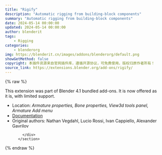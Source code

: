 ```yaml
---
title: "Rigify"
description: "Automatic rigging from building-block components"
summary: "Automatic rigging from building-block components"
date: 2024-05-14 00:00:00
updated: 2024-05-14 00:00:00
author: blenderit
tags: 
    - Rigging
categories:
    - blenderorg
img: https://blenderit.cn/images/addons/blenderorg/default.png
showGetMethod: false
copyright: 本插件资源来自官网插件库，遵循开源协议，可免费使用，版权归原作者所有！
source_link: https://extensions.blender.org/add-ons/rigify/
---
```


{% raw %}
<section id="about" class="mt-3">
            <div class="box style-rich-text">
              <p>This extension was part of Blender 4.1 bundled add-ons.
It is now offered as it is, with limited support.</p>
<ul>
<li>Location: <em>Armature properties, Bone properties, View3d tools panel, Armature Add menu</em></li>
<li><a rel="nofollow noopener noreferrer external" target="_blank" href="https://docs.blender.org/manual/en/4.1//addons/rigging/rigify/index.html">Documentation</a></li>
<li>Original authors: Nathan Vegdahl, Lucio Rossi, Ivan Cappiello, Alexander Gavrilov</li>
</ul>

            </div>
          </section>
<div style="display: none">blenderorg</div>
{% endraw %}